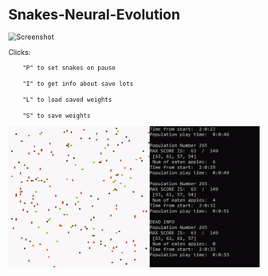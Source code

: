 # Snakes-Neural-Evolution

![Screenshot](v1.gif) 

Clicks:

        "P" to set snakes on pause
        
        "I" to get info about save lots
        
        "L" to load saved weights
        
        "S" to save weights
        

![Screenshot](v2.gif)
